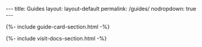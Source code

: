 \--- title: Guides layout: layout-default permalink: /guides/ nodropdown: true ---

{%- include guide-card-section.html -%}

{%- include visit-docs-section.html -%}